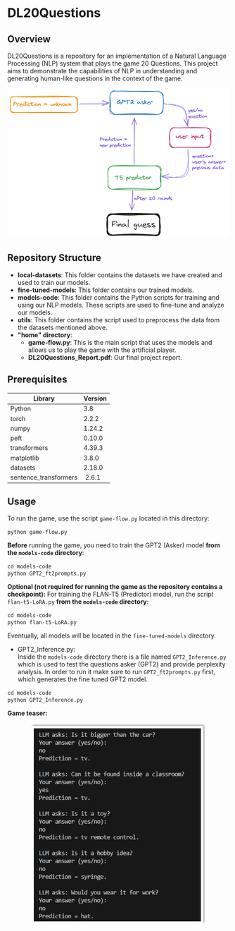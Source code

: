 # DL20Questions

## Overview
DL20Questions is a repository for an implementation of a Natural Language Processing (NLP) system that plays the game 20 Questions. This project aims to demonstrate the capabilities of NLP in understanding and generating human-like questions in the context of the game.

<div id="flow" align="center">
  <img src="https://github.com/shirotman/DL20Questions/blob/main/assets/20Q-gameflow.PNG" width="700"/>
</div>

## Repository Structure
- **local-datasets**: This folder contains the datasets we have created and used to train our models.
- **fine-tuned-models**: This folder contains our trained models.
- **models-code**: This folder contains the Python scripts for training and using our NLP models. These scripts are used to fine-tune and analyze our models.
- **utils**: This folder contains the script used to preprocess the data from the datasets mentioned above.
- **"home" directory**:
  - **game-flow.py**: This is the main script that uses the models and allows us to play the game with the artificial player.
  - **DL20Questions_Report.pdf**: Our final project report.

## Prerequisites
|Library         | Version |
|----------------------|----|
|Python|  3.8  |
|torch|  2.2.2 |
|numpy|  1.24.2 |
|peft|  0.10.0 |
|transformers|  4.39.3 |
|matplotlib|  3.8.0 |
|datasets|  2.18.0 |
|sentence_transformers| 2.6.1 |

## Usage
To run the game, use the script ```game-flow.py``` located in this directory:
```Shell
python game-flow.py
```

**Before** running the game, you need to train the GPT2 (Asker) model **from the ```models-code``` directory**:  
```Shell
cd models-code
python GPT2_ft2prompts.py
```

**Optional (not required for running the game as the repository contains a checkpoint):** For training the FLAN-T5 (Predictor) model, run the script ```flan-t5-LoRA.py``` **from the ```models-code``` directory**:
```Shell
cd models-code
python flan-t5-LoRA.py
```

Eventually, all models will be located in the ```fine-tuned-models``` directory.  

* GPT2_Inference.py:  
Inside the ```models-code``` directory there is a file named ```GPT2_Inference.py``` which is used to test the questions asker (GPT2) and provide perplexity analysis.  In order to run it make sure to run ```GPT2_ft2prompts.py``` first, which generates the fine tuned GPT2 model.
```Shell
cd models-code
python GPT2_Inference.py
```
       
**Game teaser:**
<div id="flow" align="center">
  <img src="https://github.com/shirotman/DL20Questions/blob/main/assets/20Q_game_example.png" width="400"/>
</div>

